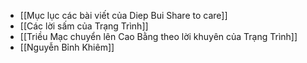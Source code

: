 - [[Mục lục các bài viết của Diep Bui Share to care]]
- [[Các lời sấm của Trạng Trình]]
- [[Triều Mạc chuyển lên Cao Bằng theo lời khuyên của Trạng Trình]]
- [[Nguyễn Bỉnh Khiêm]]

